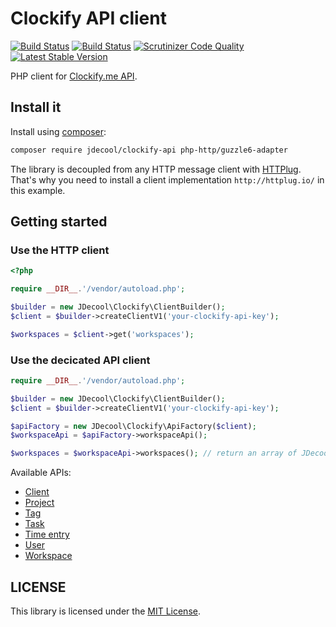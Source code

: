 Clockify API client
====================

[![Build Status](https://travis-ci.org/jdecool/clockify-api.svg?branch=master)](https://travis-ci.org/jdecool/clockify-api?branch=master)
[![Build Status](https://img.shields.io/endpoint.svg?url=https%3A%2F%2Factions-badge.atrox.dev%2Fjdecool%2Fclockify-api%2Fbadge%3Fref%3Dmaster&style=flat)](https://actions-badge.atrox.dev/jdecool/clockify-api/goto?ref=master)
[![Scrutinizer Code Quality](https://scrutinizer-ci.com/g/jdecool/clockify-api/badges/quality-score.png?b=master)](https://scrutinizer-ci.com/g/jdecool/clockify-api/?branch=master)
[![Latest Stable Version](https://poser.pugx.org/jdecool/clockify-api/v/stable.png)](https://packagist.org/packages/jdecool/clockify-api)

PHP client for [Clockify.me API](https://clockify.me/developers-api).

## Install it

Install using [composer](https://getcomposer.org):

```bash
composer require jdecool/clockify-api php-http/guzzle6-adapter
```

The library is decoupled from any HTTP message client with [HTTPlug](http://httplug.io). That's why you need to install a client implementation `http://httplug.io/` in this example.

## Getting started

### Use the HTTP client

```php
<?php

require __DIR__.'/vendor/autoload.php';

$builder = new JDecool\Clockify\ClientBuilder();
$client = $builder->createClientV1('your-clockify-api-key');

$workspaces = $client->get('workspaces');
```

### Use the decicated API client

```php
require __DIR__.'/vendor/autoload.php';

$builder = new JDecool\Clockify\ClientBuilder();
$client = $builder->createClientV1('your-clockify-api-key');

$apiFactory = new JDecool\Clockify\ApiFactory($client);
$workspaceApi = $apiFactory->workspaceApi();

$workspaces = $workspaceApi->workspaces(); // return an array of JDecool\Clockify\Model\WorkspaceDto
```

Available APIs:

* [Client](https://clockify.me/developers-api#tag-Client)
* [Project](https://clockify.me/developers-api#tag-Project)
* [Tag](https://clockify.me/developers-api#tag-Tag)
* [Task](https://clockify.me/developers-api#tag-Task)
* [Time entry](https://clockify.me/developers-api#tag-Time-entry)
* [User](https://clockify.me/developers-api#tag-User)
* [Workspace](https://clockify.me/developers-api#tag-Workspace)

## LICENSE

This library is licensed under the [MIT License](LICENSE).
